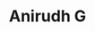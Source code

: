 ---
layout: people-layout
title: Anirudh G
designation: Researcher
email: anirudh@fieldsofview.in
description: Anirudh is a Bangalore-based social worker interested in the use of language and dialogue for collective action. They have been a part of grassroots movements since 2018, focusing on systemic change for the advancement of minority rights. They aim to leverage their understanding of the social sector to help FoV expand its reach and amplify its impact. Anirudh enjoys cooking, solving puzzles, and deep dives into mundane topics.
img: anirudh.png
category: team
ide: anirudh
permalink: /team/anirudhg/
---
